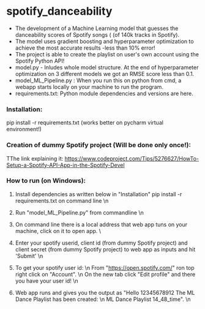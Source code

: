 # spotify_danceability
- The development of a Machine Learning model that guesses the danceability scores of Spotify songs ( (of 140k tracks in Spotify). 
- The model uses gradient boosting and hyperparameter optimization to achieve the most accurate results -less than 10% error!
- The project is able to create the playlist on user's own account using the Spotify Python API!
- model.py - Inludes whole model structure. At the end of hyperparameter optimization on 3 different models we got an RMSE score less than 0.1.
- model_ML_Pipeline.py : When you run this on python from cmd, a webapp starts locally on your machine to run the program.
- requirements.txt: Python module dependencies and versions are here.

### Installation:
  pip install -r requirements.txt (works better on pycharm virtual environment!)

### Creation of dummy Spotify project (Will be done only once!):
  TThe link explaining it: https://www.codeproject.com/Tips/5276627/HowTo-Setup-a-Spotify-API-App-in-the-Spotify-Devel
  
### How to run (on Windows):
  1. Install dependencies as written below in "Installation"
     pip install -r requirements.txt on command line \n
  2. Run "model_ML_Pipeline.py" from commandline \n
  3. On command line there is a local address that web app tuns on your machine, click on it to open app. \
  5. Enter your spotify userid, client id (from dummy Spotify project) and client secret (from dummy Spotify project) to web app as inputs and hit 'Submit' \n
  6. To get your spotify user id: \n
	From "https://open.spotify.com/" ron top right click on "Account". \n
	On the new tab  click "Edit profile" and there you have your user id! \n
	 
  7. Web app runs and gives you the output as "Hello 12345678912 The ML Dance Playlist has been created:  \n
	ML Dance Playlist 14_48_time". \n

